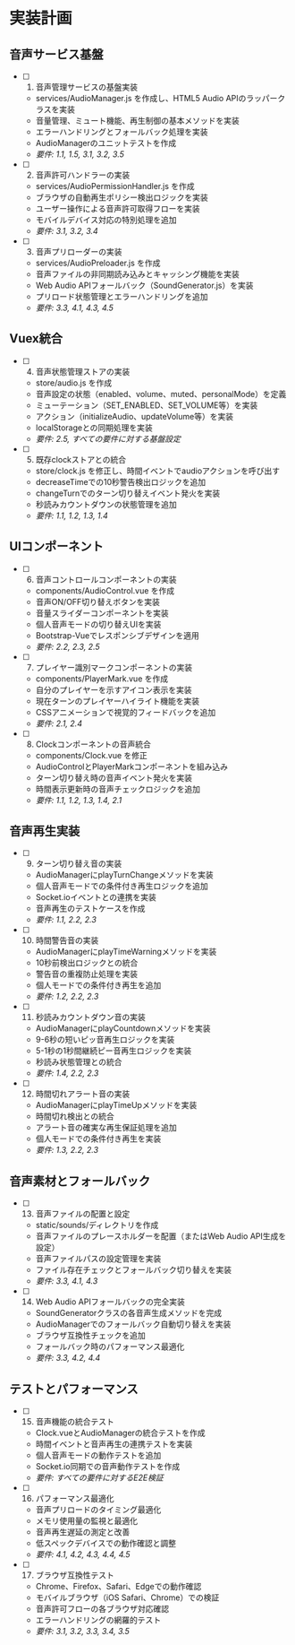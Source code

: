 # 実装計画

## 音声サービス基盤

- [ ] 1. 音声管理サービスの基盤実装
  - services/AudioManager.js を作成し、HTML5 Audio APIのラッパークラスを実装
  - 音量管理、ミュート機能、再生制御の基本メソッドを実装
  - エラーハンドリングとフォールバック処理を実装
  - AudioManagerのユニットテストを作成
  - _要件: 1.1, 1.5, 3.1, 3.2, 3.5_

- [ ] 2. 音声許可ハンドラーの実装
  - services/AudioPermissionHandler.js を作成
  - ブラウザの自動再生ポリシー検出ロジックを実装
  - ユーザー操作による音声許可取得フローを実装
  - モバイルデバイス対応の特別処理を追加
  - _要件: 3.1, 3.2, 3.4_

- [ ] 3. 音声プリローダーの実装
  - services/AudioPreloader.js を作成
  - 音声ファイルの非同期読み込みとキャッシング機能を実装
  - Web Audio APIフォールバック（SoundGenerator.js）を実装
  - プリロード状態管理とエラーハンドリングを追加
  - _要件: 3.3, 4.1, 4.3, 4.5_

## Vuex統合

- [ ] 4. 音声状態管理ストアの実装
  - store/audio.js を作成
  - 音声設定の状態（enabled、volume、muted、personalMode）を定義
  - ミューテーション（SET_ENABLED、SET_VOLUME等）を実装
  - アクション（initializeAudio、updateVolume等）を実装
  - localStorageとの同期処理を実装
  - _要件: 2.5, すべての要件に対する基盤設定_

- [ ] 5. 既存clockストアとの統合
  - store/clock.js を修正し、時間イベントでaudioアクションを呼び出す
  - decreaseTimeでの10秒警告検出ロジックを追加
  - changeTurnでのターン切り替えイベント発火を実装
  - 秒読みカウントダウンの状態管理を追加
  - _要件: 1.1, 1.2, 1.3, 1.4_

## UIコンポーネント

- [ ] 6. 音声コントロールコンポーネントの実装
  - components/AudioControl.vue を作成
  - 音声ON/OFF切り替えボタンを実装
  - 音量スライダーコンポーネントを実装
  - 個人音声モードの切り替えUIを実装
  - Bootstrap-Vueでレスポンシブデザインを適用
  - _要件: 2.2, 2.3, 2.5_

- [ ] 7. プレイヤー識別マークコンポーネントの実装
  - components/PlayerMark.vue を作成
  - 自分のプレイヤーを示すアイコン表示を実装
  - 現在ターンのプレイヤーハイライト機能を実装
  - CSSアニメーションで視覚的フィードバックを追加
  - _要件: 2.1, 2.4_

- [ ] 8. Clockコンポーネントの音声統合
  - components/Clock.vue を修正
  - AudioControlとPlayerMarkコンポーネントを組み込み
  - ターン切り替え時の音声イベント発火を実装
  - 時間表示更新時の音声チェックロジックを追加
  - _要件: 1.1, 1.2, 1.3, 1.4, 2.1_

## 音声再生実装

- [ ] 9. ターン切り替え音の実装
  - AudioManagerにplayTurnChangeメソッドを実装
  - 個人音声モードでの条件付き再生ロジックを追加
  - Socket.ioイベントとの連携を実装
  - 音声再生のテストケースを作成
  - _要件: 1.1, 2.2, 2.3_

- [ ] 10. 時間警告音の実装
  - AudioManagerにplayTimeWarningメソッドを実装
  - 10秒前検出ロジックとの統合
  - 警告音の重複防止処理を実装
  - 個人モードでの条件付き再生を追加
  - _要件: 1.2, 2.2, 2.3_

- [ ] 11. 秒読みカウントダウン音の実装
  - AudioManagerにplayCountdownメソッドを実装
  - 9-6秒の短いピッ音再生ロジックを実装
  - 5-1秒の1秒間継続ピー音再生ロジックを実装
  - 秒読み状態管理との統合
  - _要件: 1.4, 2.2, 2.3_

- [ ] 12. 時間切れアラート音の実装
  - AudioManagerにplayTimeUpメソッドを実装
  - 時間切れ検出との統合
  - アラート音の確実な再生保証処理を追加
  - 個人モードでの条件付き再生を実装
  - _要件: 1.3, 2.2, 2.3_

## 音声素材とフォールバック

- [ ] 13. 音声ファイルの配置と設定
  - static/sounds/ディレクトリを作成
  - 音声ファイルのプレースホルダーを配置（またはWeb Audio API生成を設定）
  - 音声ファイルパスの設定管理を実装
  - ファイル存在チェックとフォールバック切り替えを実装
  - _要件: 3.3, 4.1, 4.3_

- [ ] 14. Web Audio APIフォールバックの完全実装
  - SoundGeneratorクラスの各音声生成メソッドを完成
  - AudioManagerでのフォールバック自動切り替えを実装
  - ブラウザ互換性チェックを追加
  - フォールバック時のパフォーマンス最適化
  - _要件: 3.3, 4.2, 4.4_

## テストとパフォーマンス

- [ ] 15. 音声機能の統合テスト
  - Clock.vueとAudioManagerの統合テストを作成
  - 時間イベントと音声再生の連携テストを実装
  - 個人音声モードの動作テストを追加
  - Socket.io同期での音声動作テストを作成
  - _要件: すべての要件に対するE2E検証_

- [ ] 16. パフォーマンス最適化
  - 音声プリロードのタイミング最適化
  - メモリ使用量の監視と最適化
  - 音声再生遅延の測定と改善
  - 低スペックデバイスでの動作確認と調整
  - _要件: 4.1, 4.2, 4.3, 4.4, 4.5_

- [ ] 17. ブラウザ互換性テスト
  - Chrome、Firefox、Safari、Edgeでの動作確認
  - モバイルブラウザ（iOS Safari、Chrome）での検証
  - 音声許可フローの各ブラウザ対応確認
  - エラーハンドリングの網羅的テスト
  - _要件: 3.1, 3.2, 3.3, 3.4, 3.5_